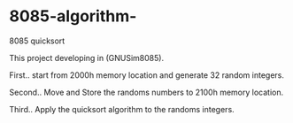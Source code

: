 # 8085-algorithm-
8085 quicksort

This project developing in (GNUSim8085).

First..
start from 2000h memory location and generate 32 random integers.

Second..
Move and Store the randoms numbers to 2100h memory location.

Third.. 
Apply the quicksort algorithm to the randoms integers.
